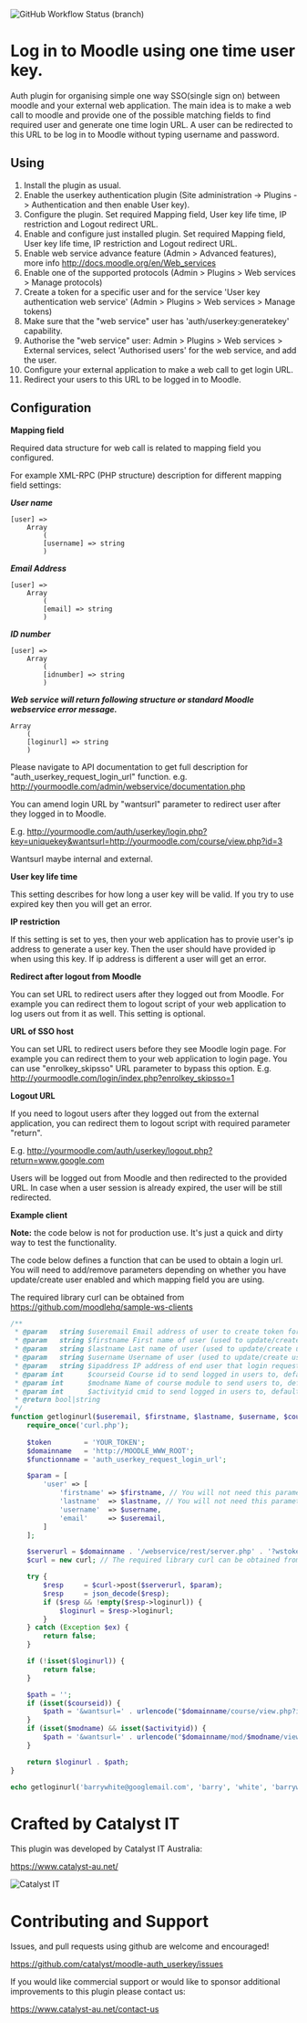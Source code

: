![GitHub Workflow Status (branch)](https://img.shields.io/github/workflow/status/catalyst/moodle-auth_userkey/ci/MOODLE_33PLUS)


Log in to Moodle using one time user key.
=========================================

Auth plugin for organising simple one way SSO(single sign on) between moodle and your external web
application. The main idea is to make a web call to moodle and provide one of the possible matching
fields to find required user and generate one time login URL. A user can be redirected to this
URL to be log in to Moodle without typing username and password.


Using
-----
1. Install the plugin as usual.
2. Enable the userkey authentication plugin (Site administration -> Plugins -> Authentication and then enable User key).
3. Configure the plugin. Set required Mapping field, User key life time, IP restriction and Logout redirect URL.
3. Enable and configure just installed plugin. Set required Mapping field, User key life time, IP restriction and Logout redirect URL.
4. Enable web service advance feature (Admin > Advanced features), more info http://docs.moodle.org/en/Web_services
5. Enable one of the supported protocols (Admin > Plugins > Web services > Manage protocols)
6. Create a token for a specific user and for the service 'User key authentication web service' (Admin > Plugins > Web services > Manage tokens)
7. Make sure that the "web service" user has 'auth/userkey:generatekey' capability.
8. Authorise the "web service" user: Admin > Plugins > Web services > External services, select 'Authorised users' for the web service, and add the user.
9. Configure your external application to make a web call to get login URL.
10. Redirect your users to this URL to be logged in to Moodle.

Configuration
-------------

**Mapping field**

Required data structure for web call is related to mapping field you configured.

For example XML-RPC (PHP structure) description for different mapping field settings:

***User name***

    [user] =>
        Array
            (
            [username] => string
            )

***Email Address***

    [user] =>
        Array
            (
            [email] => string
            )

***ID number***

    [user] =>
        Array
            (
            [idnumber] => string
            )

***Web service will return following structure or standard Moodle webservice error message.***

    Array
        (
        [loginurl] => string
        )

Please navigate to API documentation to get full description for "auth_userkey_request_login_url" function.
e.g. http://yourmoodle.com/admin/webservice/documentation.php

You can amend login URL by "wantsurl" parameter to redirect user after they logged in to Moodle.

E.g. http://yourmoodle.com/auth/userkey/login.php?key=uniquekey&wantsurl=http://yourmoodle.com/course/view.php?id=3

Wantsurl maybe internal and external.


**User key life time**

This setting describes for how long a user key will be valid. If you try to use expired key then you will
get an error.

**IP restriction**

If this setting is set to yes, then your web application has to provie user's ip address to generate a user key. Then
the user should have provided ip when using this key. If ip address is different a user will get an error.

**Redirect after logout from Moodle**

You can set URL to redirect users after they logged out from Moodle. For example you can redirect them
to logout script of your web application to log users out from it as well. This setting is optional.

**URL of SSO host**

You can set URL to redirect users before they see Moodle login page. For example you can redirect them
to your web application to login page. You can use "enrolkey_skipsso" URL parameter to bypass this option.
E.g. http://yourmoodle.com/login/index.php?enrolkey_skipsso=1

**Logout URL**

If you need to logout users after they logged out from the external application, you can redirect them 
to logout script with required parameter "return". 

E.g. http://yourmoodle.com/auth/userkey/logout.php?return=www.google.com 


Users will be logged out from Moodle and then redirected to the provided URL. 
In case when a user session is already expired, the user will be still redirected.  
  

**Example client**

**Note:** the code below is not for production use. It's just a quick and dirty way to test the functionality.

The code below defines a function that can be used to obtain a login url. 
You will need to add/remove parameters depending on whether you have update/create user enabled and which mapping field you are using.

The required library curl can be obtained from https://github.com/moodlehq/sample-ws-clients
```php
/**
 * @param   string $useremail Email address of user to create token for.
 * @param   string $firstname First name of user (used to update/create user).
 * @param   string $lastname Last name of user (used to update/create user).
 * @param   string $username Username of user (used to update/create user).
 * @param   string $ipaddress IP address of end user that login request will come from (probably $_SERVER['REMOTE_ADDR']).
 * @param int      $courseid Course id to send logged in users to, defaults to site home.
 * @param int      $modname Name of course module to send users to, defaults to none.
 * @param int      $activityid cmid to send logged in users to, defaults to site home.
 * @return bool|string
 */
function getloginurl($useremail, $firstname, $lastname, $username, $courseid = null, $modname = null, $activityid = null) {
    require_once('curl.php');
        
    $token        = 'YOUR_TOKEN';
    $domainname   = 'http://MOODLE_WWW_ROOT';
    $functionname = 'auth_userkey_request_login_url';

    $param = [
        'user' => [
            'firstname' => $firstname, // You will not need this parameter, if you are not creating/updating users
            'lastname'  => $lastname, // You will not need this parameter, if you are not creating/updating users
            'username'  => $username, 
            'email'     => $useremail,
        ]
    ];

    $serverurl = $domainname . '/webservice/rest/server.php' . '?wstoken=' . $token . '&wsfunction=' . $functionname . '&moodlewsrestformat=json';
    $curl = new curl; // The required library curl can be obtained from https://github.com/moodlehq/sample-ws-clients 

    try {
        $resp     = $curl->post($serverurl, $param);
        $resp     = json_decode($resp);
        if ($resp && !empty($resp->loginurl)) {
            $loginurl = $resp->loginurl;        
        }
    } catch (Exception $ex) {
        return false;
    }

    if (!isset($loginurl)) {
        return false;
    }

    $path = '';
    if (isset($courseid)) {
        $path = '&wantsurl=' . urlencode("$domainname/course/view.php?id=$courseid");
    }
    if (isset($modname) && isset($activityid)) {
        $path = '&wantsurl=' . urlencode("$domainname/mod/$modname/view.php?id=$activityid");
    }

    return $loginurl . $path;
}

echo getloginurl('barrywhite@googlemail.com', 'barry', 'white', 'barrywhite', 2, 'certificate', 8);
```


# Crafted by Catalyst IT

This plugin was developed by Catalyst IT Australia:

https://www.catalyst-au.net/

![Catalyst IT](/pix/catalyst-logo.png?raw=true)

# Contributing and Support

Issues, and pull requests using github are welcome and encouraged! 

https://github.com/catalyst/moodle-auth_userkey/issues

If you would like commercial support or would like to sponsor additional improvements
to this plugin please contact us:

https://www.catalyst-au.net/contact-us
